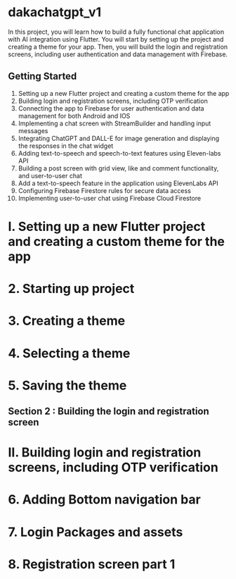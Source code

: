 # dakachatgpt_v1

In this project, you will learn how to build a fully functional chat application with AI integration
using Flutter. You will start by setting up the project and creating a theme for your app. 
Then, you will build the login and registration screens, including user authentication and 
data management with Firebase.

## Getting Started
1. Setting up a new Flutter project and creating a custom theme for the app
2. Building login and registration screens, including OTP verification
3. Connecting the app to Firebase for user authentication and data management for both Android and IOS
4. Implementing a chat screen with StreamBuilder and handling input messages
5. Integrating ChatGPT and DALL-E for image generation and displaying the responses in the chat widget
6. Adding text-to-speech and speech-to-text features using Eleven-labs API
7. Building a post screen with grid view, like and comment functionality, and user-to-user chat
8. Add a text-to-speech feature in the application using ElevenLabs API
9. Configuring Firebase Firestore rules for secure data access
10. Implementing user-to-user chat using Firebase Cloud Firestore


# I. Setting up a new Flutter project and creating a custom theme for the app
# 2. Starting up project
# 3. Creating a theme
# 4. Selecting a theme
# 5. Saving the theme

## Section 2 : Building the login and registration screen
# II. Building login and registration screens, including OTP verification
# 6. Adding Bottom navigation bar
# 7. Login Packages and assets
# 8. Registration screen part 1
